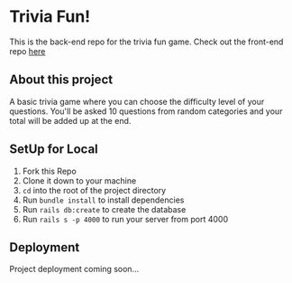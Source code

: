 # Trivia Fun!
This is the back-end repo for the trivia fun game. Check out the front-end repo [here](https://github.com/ross-ian28/trivia-fe) 

## About this project 
A basic trivia game where you can choose the difficulty level of your questions. You'll be asked 10 questions from random categories and your total will be added up at the end.

## SetUp for Local
1. Fork this Repo
2. Clone it down to your machine
3. `cd` into the root of the project directory
4. Run `bundle install` to install dependencies 
5. Run `rails db:create` to create the database 
6. Run `rails s -p 4000` to run your server from port 4000

## Deployment
Project deployment coming soon...


